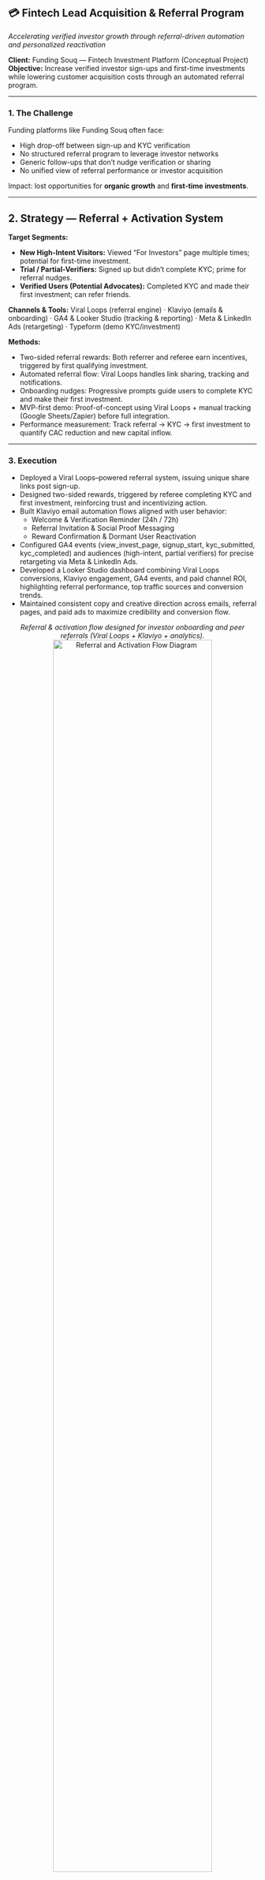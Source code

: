 ## 💳 Fintech Lead Acquisition & Referral Program
*Accelerating verified investor growth through referral-driven automation and personalized reactivation*

**Client:** Funding Souq — Fintech Investment Platform (Conceptual Project)  
**Objective:** Increase verified investor sign-ups and first-time investments while lowering customer acquisition costs through an automated referral program.

---

### 1. The Challenge

Funding platforms like Funding Souq often face:

- High drop-off between sign-up and KYC verification
- No structured referral program to leverage investor networks
- Generic follow-ups that don’t nudge verification or sharing
- No unified view of referral performance or investor acquisition

Impact: lost opportunities for **organic growth** and **first-time investments**.

---

## 2. Strategy — Referral + Activation System

**Target Segments:**
- **New High-Intent Visitors:** Viewed “For Investors” page multiple times; potential for first-time investment.
- **Trial / Partial-Verifiers:** Signed up but didn’t complete KYC; prime for referral nudges. 
- **Verified Users (Potential Advocates):** Completed KYC and made their first investment; can refer friends.

**Channels & Tools:**
Viral Loops (referral engine) · Klaviyo (emails & onboarding) · GA4 & Looker Studio (tracking & reporting) · Meta & LinkedIn Ads (retargeting) · Typeform (demo KYC/investment)

**Methods:**
- Two-sided referral rewards: Both referrer and referee earn incentives, triggered by first qualifying investment.
- Automated referral flow: Viral Loops handles link sharing, tracking and notifications.
- Onboarding nudges: Progressive prompts guide users to complete KYC and make their first investment.
- MVP-first demo: Proof-of-concept using Viral Loops + manual tracking (Google Sheets/Zapier) before full integration.
- Performance measurement: Track referral → KYC → first investment to quantify CAC reduction and new capital inflow.

---

### 3. Execution

- Deployed a Viral Loops–powered referral system, issuing unique share links post sign-up.
- Designed two-sided rewards, triggered by referee completing KYC and first investment, reinforcing trust and incentivizing action.
- Built Klaviyo email automation flows aligned with user behavior:  
  - Welcome & Verification Reminder (24h / 72h)
  - Referral Invitation & Social Proof Messaging
  - Reward Confirmation & Dormant User Reactivation
- Configured GA4 events (view_invest_page, signup_start, kyc_submitted, kyc_completed) and audiences (high-intent, partial verifiers) for precise retargeting via Meta & LinkedIn Ads.
- Developed a Looker Studio dashboard combining Viral Loops conversions, Klaviyo engagement, GA4 events, and paid channel ROI, highlighting referral performance, top traffic sources and conversion trends.
- Maintained consistent copy and creative direction across emails, referral pages, and paid ads to maximize credibility and conversion flow.

<p align="center"> <em>Referral & activation flow designed for investor onboarding and peer referrals (Viral Loops + Klaviyo + analytics).</em><br> <img src="referral_flow_fundingsouq.png" alt="Referral and Activation Flow Diagram" style="width:80%; height:auto;" /> </p>


---

### Referral Automation Flow
<p align="center">
<em>Automated referral and reactivation flow connecting investor onboarding, referral triggers, and incentive confirmation across the fintech journey.</em><br>
<img src="referral_automation_flow.png" alt="Funding Souq Referral Automation Flow" style="width:60%; height:60%;" />
</p>

---

### 4. Results & Impact
*These are modeled projections based on industry benchmarks and a 90-day MVP + paid test scenario. Real results should be validated and iterated once the campaign runs.*

- **+25–30%** projected increase in verified investor accounts.
- **~15–20%** projected uplift in referral-driven sign-ups from existing investors.
- **2–3×** projected ROI on targeted retargeting spend once referral conversions begin.
- **~20–25%** projected average CTR for referral and activation email sequences.

<p align="center"> <em>Looker Studio mock showing referral-driven growth, verification funnel, and channel ROI for the MVP campaign.</em><br> <img src="performance_dashboard_fundingsouq.png" alt="Funding Souq Growth Dashboard" style="width:80%; height:auto;" /> </p>

---

### Campaign Performance Insights
<p align="center">
<em>Looker Studio dashboard visualizing referral sign-ups, verification completions, and reactivation trends. Highlights the uplift in verified investor growth and sustainable acquisition achieved through referral-driven automation. </em><br>
<img src="campaign_dashboard.png" alt="Funding Souq Campaign Results Dashboard" />
</p>

---

### 5. Key Insight

In fintech, trust and clear incentives drive referrals. Verified investors who feel confident and acknowledged are more likely to invite peers, who in turn complete verification and make their first investment. A structured, automated referral program with targeted follow-ups helps scale high-quality investors efficiently, and a visual blueprint or demo tool makes potential impact clear to clients before full implementation.

---

## Contact
Shayma Solli — Business & Growth Marketing Consultant 
📧 shayma.solli@gmail.com

---

**License:** CC-BY (Use this conceptual blueprint freely; please credit the author if reused).
